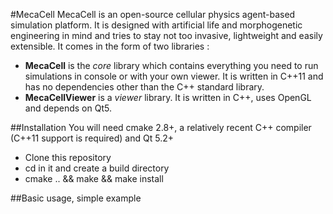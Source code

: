 #MecaCell
MecaCell is an open-source cellular physics agent-based simulation platform. It is designed with artificial life and morphogenetic engineering in mind and tries to stay not too invasive, lightweight and easily extensible.
It comes in the form of two libraries :
- **MecaCell** is the _core_ library which contains everything you need to run simulations in console or with your own viewer. It is written in C++11 and has no dependencies other than the C++ standard library.
- **MecaCellViewer** is a _viewer_ library. It is written in C++, uses OpenGL and depends on Qt5.



##Installation
You will need cmake 2.8+, a relatively recent C++ compiler (C++11 support is required) and Qt 5.2+
- Clone this repository
- cd in it and create a build directory
- cmake .. && make && make install

##Basic usage, simple example







